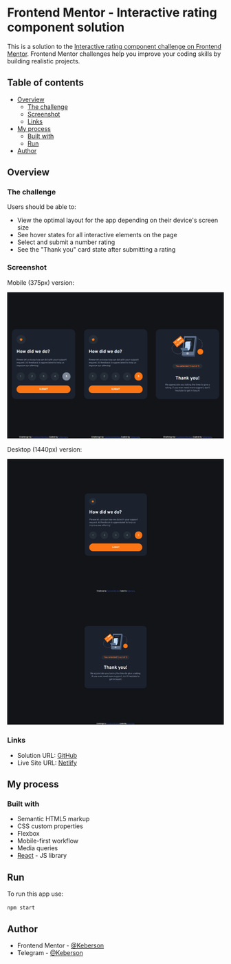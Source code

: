 # Frontend Mentor - Interactive rating component solution

This is a solution to the [Interactive rating component challenge on Frontend Mentor](https://www.frontendmentor.io/challenges/interactive-rating-component-koxpeBUmI). Frontend Mentor challenges help you improve your coding skills by building realistic projects. 

## Table of contents

- [Overview](#overview)
  - [The challenge](#the-challenge)
  - [Screenshot](#screenshot)
  - [Links](#links)
- [My process](#my-process)
  - [Built with](#built-with)
  - [Run](#run)
- [Author](#author)


## Overview

### The challenge

Users should be able to:

- View the optimal layout for the app depending on their device's screen size
- See hover states for all interactive elements on the page
- Select and submit a number rating
- See the "Thank you" card state after submitting a rating

### Screenshot

Mobile (375px) version:

![](./docs/screenshot-mobile.png)

Desktop (1440px) version:

![](./docs/screenshot-desktop.png)

### Links

- Solution URL: [GitHub](https://github.com/Keberson/interactive-rating-component-main)
- Live Site URL: [Netlify](https://interactive-rating-component-main-keberson.netlify.app/)

## My process

### Built with

- Semantic HTML5 markup
- CSS custom properties
- Flexbox
- Mobile-first workflow
- Media queries
- [React](https://reactjs.org/) - JS library

## Run

To run this app use:

```npm start```

## Author

- Frontend Mentor - [@Keberson](https://www.frontendmentor.io/profile/Keberson)
- Telegram - [@Keberson](https://www.t.me/Keberson)
